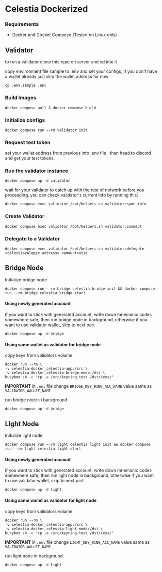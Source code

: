# Celestia Dockerized

### Requirements
- Docker and Docker Compose (Tested on Linux only)

## Validator
to run a validator clone this repo on server and cd into it

copy environment file sample to .env and set your configs, if you don't have a wallet already just skip the wallet address for now.
```shell
cp .env.sample .env
```
### Build Images
```shell
docker compose pull & docker compose build
```
### Initialize configs
```shell
docker compose run --rm validator init
```

### Request test token
set your wallet address from previous into .env file , then head to discord and get your test tokens.

### Run the validator instance

```shell
docker compose up -d validator
```
wait for your validator to catch up with the rest of network before you proceeding. you can check validator's current info by running this:
```shell
docker compose exec validator /opt/helpers.sh validator:sync-info
```
### Create Validator

```shell
docker compose exec validator /opt/helpers.sh validator:connect
```

### Delegate to a Validator
```shell
docker compose exec validator /opt/helpers.sh validator:delegate <celestiavaloper address> <amount>utia
```

## Bridge Node
Initialize bridge node
```shell
docker compose run --rm bridge celestia bridge init && docker compose run --rm bridge celestia bridge start 
```
#### Using newly generated account
if you want to stick with generated account, write down mnemonic codes somewhere safe, then run bridge node in background, otherwise if you want to use validator wallet, skip to next part
```shell
docker compose up -d bridge
```
#### Using same wallet as validator for bridge node
copy keys from validators volume   
```shell
docker run --rm \
-v celestia-docker_celestia-app:/src \
-v celestia-docker_celestia-bridge-node:/dst \
busybox sh -c "cp -a /src/keyring-test /dst/keys/"
```
**IMPORTANT** in `.env` file change `BRIDGE_KEY_RING_ACC_NAME` value same as `VALIDATOR_WALLET_NAME`

run bridge node in background 
```shell
docker compose up -d bridge
```

## Light Node
Initialize light node
```shell
docker compose run --rm light celestia light init && docker compose run --rm light celestia light start 
```
#### Using newly generated account
if you want to stick with generated account, write down mnemonic codes somewhere safe, then run light node in background, otherwise if you want to use validator wallet, skip to next part
```shell
docker compose up -d light
```
#### Using same wallet as validator for light node
copy keys from validators volume
```shell
docker run --rm \
-v celestia-docker_celestia-app:/src \
-v celestia-docker_celestia-light-node:/dst \
busybox sh -c "cp -a /src/keyring-test /dst/keys/"
```
**IMPORTANT** in `.env` file change `LIGHT_KEY_RING_ACC_NAME` value same as `VALIDATOR_WALLET_NAME`

run light node in background
```shell
docker compose up -d light
